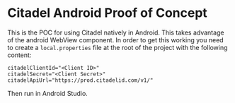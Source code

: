 # Citadel Android Proof of Concept

This is the POC for using Citadel natively in Android. This takes advantage of the android WebView
component. In order to get this working you need to create a `local.properties` file at the root
of the project with the following content:

```
citadelClientId="<Client ID>"
citadelSecret="<Client Secret>"
citadelApiUrl="https://prod.citadelid.com/v1/"
```

Then run in Android Studio.